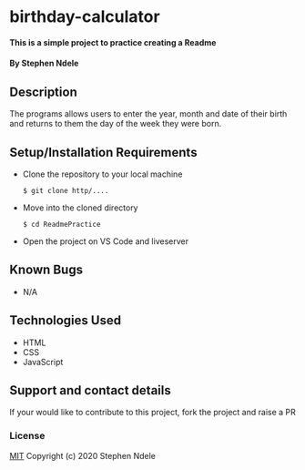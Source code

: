 # birthday-calculator
#### This is a simple project to practice creating a Readme
#### By Stephen Ndele
## Description
The programs allows users to enter the year, month and date of their birth and returns to them the day of the week they were born.

## Setup/Installation Requirements
* Clone the repository to your local machine
    ```
    $ git clone http/....
    ```
* Move into the cloned directory
    ```
    $ cd ReadmePractice 
    ```
* Open the project on VS Code and liveserver
## Known Bugs
* N/A
## Technologies Used
* HTML
* CSS
* JavaScript
## Support and contact details
If your would like to contribute to this project, fork the project and raise a PR
### License
[MIT](https://choosealicense.com/licenses/mit/)
Copyright (c) 2020 Stephen Ndele